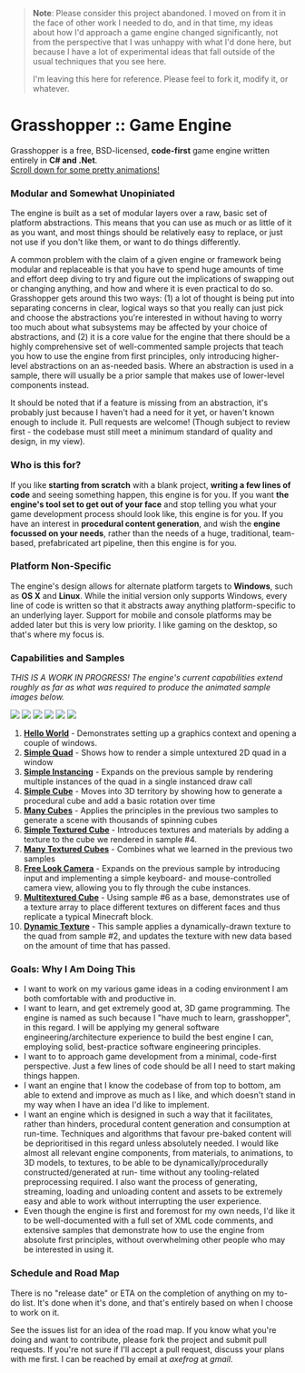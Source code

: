 > **Note**: Please consider this project abandoned. I moved on from it in the face of other work I needed
> to do, and in that time, my ideas about how I'd approach a game engine changed significantly, not from
> the perspective that I was unhappy with what I'd done here, but because I have a lot of experimental ideas
> that fall outside of the usual techniques that you see here.
>
> I'm leaving this here for reference. Please feel to fork it, modify it, or whatever.

# Grasshopper :: Game Engine

Grasshopper is a free, BSD-licensed, **code-first** game engine written entirely in **C# and .Net**.  
[Scroll down for some pretty animations!](#capabilities-and-samples)

### Modular and Somewhat Unopiniated

The engine is built as a set of modular layers over a raw, basic set of platform abstractions. This
means that you can use as much or as little of it as you want, and most things should be relatively
easy to replace, or just not use if you don't like them, or want to do things differently.

A common problem with the claim of a given engine or framework being modular and replaceable is that
you have to spend huge amounts of time and effort deep diving to try and figure out the implications
of swapping out or changing anything, and how and where it is even practical to do so. Grasshopper
gets around this two ways: (1) a lot of thought is being put into separating concerns in clear,
logical ways so that you really can just pick and choose the abstractions you're interested in without
having to worry too much about what subsystems may be affected by your choice of abstractions, and
(2) it is a core value for the engine that there should be a highly comprehensive set of well-commented sample projects
that teach you how to use the engine from first principles, only introducing higher-level abstractions
on an as-needed basis. Where an abstraction is used in a sample, there will usually be a prior sample that
makes use of lower-level components instead.

It should be noted that if a feature is missing from an abstraction, it's probably just because I haven't
had a need for it yet, or haven't known enough to include it. Pull requests are welcome! (Though subject
to review first - the codebase must still meet a minimum standard of quality and design, in my view).

### Who is this for?

If you like **starting from scratch** with a blank project, **writing a few lines of code** and seeing something happen,
this engine is for you. If you want **the engine's tool set to get out of your face** and stop telling
you what your game development process should look like, this engine is for you. If you have an
interest in **procedural content generation**, and wish the **engine focussed on your needs**, rather than
the needs of a huge, traditional, team-based, prefabricated art pipeline, then this engine is for you.

### Platform Non-Specific

The engine's design allows for alternate platform targets to **Windows**, such as **OS X** and **Linux**. While
the initial version only supports Windows, every line of code is written so that it abstracts away
anything platform-specific to an underlying layer. Support for mobile and console platforms may be added later
but this is very low priority. I like gaming on the desktop, so that's where my focus is.

### Capabilities and Samples

*THIS IS A WORK IN PROGRESS! The engine's current capabilities extend roughly as far as what was
required to produce the animated sample images below.*

![](https://raw.github.com/axefrog/Grasshopper/master/samples/Images/cube-rainbow.gif)
![](https://raw.github.com/axefrog/Grasshopper/master/samples/Images/cube.gif)
![](https://raw.github.com/axefrog/Grasshopper/master/samples/Images/cubes-rainbow.gif)
![](https://raw.github.com/axefrog/Grasshopper/master/samples/Images/cubes.gif)
![](https://raw.github.com/axefrog/Grasshopper/master/samples/Images/cubes-freelook.gif)
![](https://raw.github.com/axefrog/Grasshopper/master/samples/Images/cube-multitexture.gif)

1. **[Hello World](https://github.com/axefrog/Grasshopper/tree/master/samples/Core/01.%20HelloWorld)** - Demonstrates setting up a graphics context and opening a couple of windows.
2. **[Simple Quad](https://github.com/axefrog/Grasshopper/tree/master/samples/Core/02.%20SimpleQuad)** - Shows how to render a simple untextured 2D quad in a window
3. **[Simple Instancing](https://github.com/axefrog/Grasshopper/tree/master/samples/Core/04.%20SimpleInstancing)** - Expands on the previous sample by rendering multiple instances of the quad in a single instanced draw call
4. **[Simple Cube](https://github.com/axefrog/Grasshopper/tree/master/samples/Core/04.%20SimpleCube)** - Moves into 3D territory by showing how to generate a procedural cube and add a basic rotation over time
5. **[Many Cubes](https://github.com/axefrog/Grasshopper/tree/master/samples/Core/05.%20ManyCubes)** - Applies the principles in the previous two samples to generate a scene with thousands of spinning cubes
6. **[Simple Textured Cube](https://github.com/axefrog/Grasshopper/tree/master/samples/Core/06.%20SimpleTexturedCube)** - Introduces textures and materials by adding a texture to the cube we rendered in sample #4.
7. **[Many Textured Cubes](https://github.com/axefrog/Grasshopper/tree/master/samples/Core/07.%20ManyTexturedCubes)** - Combines what we learned in the previous two samples
8. **[Free Look Camera](https://github.com/axefrog/Grasshopper/tree/master/samples/Core/08.%20FreeLookCamera)** - Expands on the previous sample by introducing input and implementing a simple keyboard- and mouse-controlled camera view, allowing you to fly through the cube instances.
9. **[Multitextured Cube](https://github.com/axefrog/Grasshopper/tree/master/samples/Core/09.%20MultiTexturedCube)** - Using sample #6 as a base, demonstrates use of a texture array to place different textures on different faces and thus replicate a typical Minecraft block.
10. **[Dynamic Texture](https://github.com/axefrog/Grasshopper/tree/master/samples/Core/10.%20DynamicTexture)** - This sample applies a dynamically-drawn texture to the quad from sample #2, and updates the texture with new data based on the amount of time that has passed.

### Goals: Why I Am Doing This

* I want to work on my various game ideas in a coding environment I am both
  comfortable with and productive in.
* I want to learn, and get extremely good at, 3D game programming. The engine is
  named as such because I "have much to learn, grasshopper", in this regard. I
  will be applying my general software engineering/architecture experience to build
  the best engine I can, employing solid, best-practice software engineering principles.
* I want to to approach game development from a minimal, code-first perspective.
  Just a few lines of code should be all I need to start making things happen.
* I want an engine that I know the codebase of from top to bottom, am able to
  extend and improve as much as I like, and which doesn't stand in my way when
  I have an idea I'd like to implement.
* I want an engine which is designed in such a way that it facilitates, rather
  than hinders, procedural content generation and consumption at run-time. Techniques and algorithms that
  favour pre-baked content will be deprioritised in this regard unless absolutely needed.
  I would like almost all relevant engine components, from materials, to animations,
  to 3D models, to textures, to be able to be dynamically/procedurally constructed/generated at run-
  time without any tooling-related preprocessing required. I also want the process of generating, streaming, loading and unloading
  content and assets to be extremely easy and able to work without interrupting the user experience.
* Even though the engine is first and foremost for my own needs, I'd like it to
  be well-documented with a full set of XML code comments, and extensive samples
  that demonstrate how to use the engine from absolute first principles, without
  overwhelming other people who may be interested in using it.

### Schedule and Road Map

There is no "release date" or ETA on the completion of anything on my to-do list.
It's done when it's done, and that's entirely based on when I choose to work on it.

See the issues list for an idea of the road map. If you know what you're doing and
want to contribute, please fork the project and submit pull requests. If you're not
sure if I'll accept a pull request, discuss your plans with me first. I can be reached
by email at *axefrog* at *gmail*.
